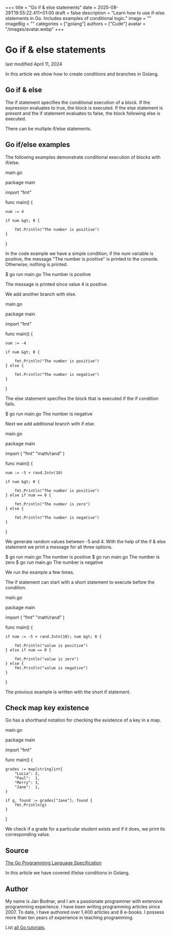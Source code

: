 +++
title = "Go if & else statements"
date = 2025-08-29T19:55:22.411+01:00
draft = false
description = "Learn how to use if-else statements in Go. Includes examples of conditional logic."
image = ""
imageBig = ""
categories = ["golang"]
authors = ["Cude"]
avatar = "/images/avatar.webp"
+++

# Go if &amp; else statements

last modified April 11, 2024

In this article we show how to create conditions and branches in Golang.

## Go if &amp; else

The if statement specifies the conditional execution of a block. If
the expression evaluates to true, the block is executed. If the
else statement is present and the if statement evaluates to false,
the block following else is executed.

There can be multiple if/else statements.

## Go if/else examples

The following examples demonstrate conditional execution of blocks with
if/else.

main.go
  

package main

import "fmt"

func main() {

    num := 4

    if num &gt; 0 {

        fmt.Println("The number is positive")
    }
}

In the code example we have a simple condition; if the num variable
is positive, the message "The number is positive" is printed to the console.
Otherwise; nothing is printed.

$ go run main.go
The number is positive

The message is printed since value 4 is positive.

We add another branch with else.

main.go
  

package main

import "fmt"

func main() {

    num := -4

    if num &gt; 0 {

        fmt.Println("The number is positive")
    } else {

        fmt.Println("The number is negative")
    }
}

The else statement specifies the block that is executed if the
if condition fails.

$ go run main.go
The number is negative

Next we add additional branch with if else.

main.go
  

package main

import (
    "fmt"
    "math/rand"
)

func main() {

    num := -5 + rand.Intn(10)

    if num &gt; 0 {

        fmt.Println("The number is positive")
    } else if num == 0 {

        fmt.Println("The number is zero")
    } else {

        fmt.Println("The number is negative")
    }
}

We generate random values between -5 and 4. With the help of the if
&amp; else statement we print a message for all three options.

$ go run main.go
The number is positive
$ go run main.go
The number is zero
$ go run main.go
The number is negative

We run the example a few times.

The if statement can start with a short statement to execute before the
condition.

main.go
  

package main

import (
    "fmt"
    "math/rand"
)

func main() {

    if num := -5 + rand.Intn(10); num &gt; 0 {

        fmt.Println("value is positive")
    } else if num == 0 {

        fmt.Println("value is zero")
    } else {
        fmt.Println("value is negative")
    }
}

The previous example is written with the short if statement.

## Check map key existence

Go has a shorthand notation for checking the existence of a key in a map.

main.go
  

package main

import "fmt"

func main() {

    grades := map[string]int{
        "Lucia": 2,
        "Paul":  1,
        "Merry": 3,
        "Jane":  1,
    }

    if g, found := grades["Jane"]; found {
        fmt.Println(g)
    }
}

We check if a grade for a particular student exists and if it does, we print its
corresponding value.

## Source

[The Go Programming Language Specification](https://go.dev/ref/spec)

In this article we have covered if/else conditions in Golang.

## Author

My name is Jan Bodnar, and I am a passionate programmer with extensive
programming experience. I have been writing programming articles since 2007.
To date, I have authored over 1,400 articles and 8 e-books. I possess more
than ten years of experience in teaching programming.

List [all Go tutorials](/golang/).